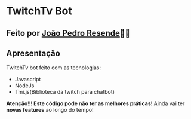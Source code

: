 # TwitchTv Bot
## Feito por [João Pedro Resende](https://linkedin.com/in/jpresdev)👨‍💻

## Apresentação

TwitchTv bot feito com as tecnologias:

* Javascript
* NodeJs
* Tmi.js(Biblioteca da twitch para chatbot)

**Atenção**!!! **Este código pode não ter as melhores práticas**! Ainda vai ter **novas features** ao longo do tempo!
